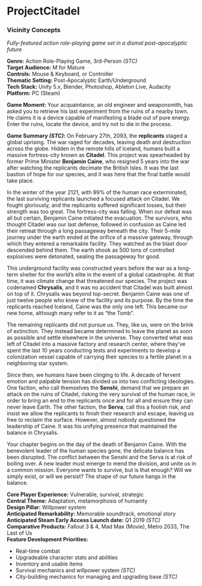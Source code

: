 # ProjectCitadel
### Vicinity Concepts
*Fully-featured action role-playing game set in a dismal post-apocalyptic future*

**Genre:** Action Role-Playing Game, 3rd-Person *(STC)*  
**Target Audience:** M for Mature  
**Controls:** Mouse & Keyboard, or Controller  
**Thematic Setting:** Post-Apocalyptic Earth/Underground  
**Tech Stack:** Unity 5.x, Blender, Photoshop, Ableton Live, Audacity  
**Platform:** PC (Steam)

**Game Moment:** Your acquaintance, an old engineer and weaponsmith, has asked you to retrieve his last experiment from the ruins of a nearby town. He claims it is a device capable of manifesting a blade out of pure energy. Enter the ruins, locate the device, and try not to die in the process.

**Game Summary *(STC)*:** On February 27th, 2093, the **replicants** staged a global uprising. The war raged for decades, leaving death and destruction across the globe. Hidden in the remote hills of Iceland, humans built a massive fortress-city known as **Citadel**. This project was spearheaded by former Prime Minister **Benjamin Caine**, who resigned 5 years into the war after watching the replicants decimate the British Isles. It was the last bastion of hope for our species, and it was here that the final battle would take place.

In the winter of the year 2121, with 99% of the human race exterminated, the last surviving replicants launched a focused attack on Citadel. We fought gloriously, and the replicants suffered significant losses, but their strength was too great. The fortress-city was falling. When our defeat was all but certain, Benjamin Caine initiated the evacuation. The survivors, who thought Citadel was our last defense, followed in confusion as Caine led their retreat through a long passageway beneath the city. Their 5-mile journey under the earth ended at the orifice of a massive gateway, through which they entered a remarkable facility. They watched as the blast door descended behind them. The earth shook as 500 tons of controlled explosives were detonated, sealing the passageway for good.

This underground facility was constructed years before the war as a long-term shelter for the world’s elite in the event of a global catastrophe. At that time, it was climate change that threatened our species. The project was codenamed **Chrysalis**, and it was no accident that Citadel was built almost on top of it. Chrysalis was beyond top-secret. Benjamin Caine was one of just twelve people who knew of the facility and its purpose. By the time the replicants reached Iceland, Caine was the only one left. This became our new home, although many refer to it as “the Tomb”.

The remaining replicants did not pursue us. They, like us, were on the brink of extinction. They instead became determined to leave the planet as soon as possible and settle elsewhere in the universe. They converted what was left of Citadel into a massive factory and research center, where they’ve spent the last 10 years conducting tests and experiments to develop a colonization vessel capable of carrying their species to a fertile planet in a neighboring star system.

Since then, we humans have been clinging to life. A decade of fervent emotion and palpable tension has divided us into two conflicting ideologies. One faction, who call themselves the **Senshi**, demand that we prepare an attack on the ruins of Citadel, risking the very survival of the human race, in order to bring an end to the replicants once and for all and ensure they can never leave Earth. The other faction, the **Serva**, call this a foolish risk, and insist we allow the replicants to finish their research and escape, leaving us free to reclaim the surface. However, almost nobody questioned the leadership of Caine. It was his unifying presence that maintained the balance in Chrysalis.

Your chapter begins on the day of the death of Benjamin Caine. With the benevolent leader of the human species gone, the delicate balance has been disrupted. The conflict between the Senshi and the Serva is at risk of boiling over. A new leader must emerge to mend the division, and unite us in a common mission. Everyone wants to survive, but is that enough? Will we simply exist, or will we persist? The shape of our future hangs in the balance.

**Core Player Experience:** Vulnerable, survival, strategic  
**Central Theme:** Adaptation, metamorphosis of humanity  
**Design Pillar:** Willpower system  
**Anticipated Remarkability:** Memorable soundtrack, emotional story  
**Anticipated Steam Early Access Launch date:** Q1 2019 *(STC)*  
**Comparative Products:** Fallout 3 & 4, Mad Max (Movie), Metro 2033, The Last of Us  
**Feature Development Priorities:**
* Real-time combat
* Upgradeable character stats and abilities
* Inventory and usable items
* Survival mechanics and willpower system *(STC)*
* City-building mechanics for managing and upgrading base *(STC)*
